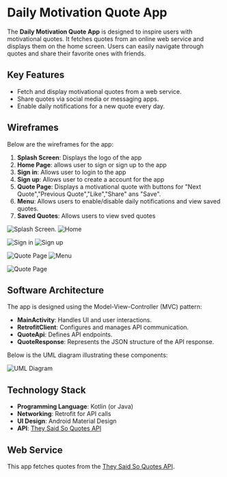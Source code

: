 # Daily Motivation Quote App

The **Daily Motivation Quote App** is designed to inspire users with motivational quotes. It fetches quotes from an online web service and displays them on the home screen. Users can easily navigate through quotes and share their favorite ones with friends.

## Key Features
- Fetch and display motivational quotes from a web service.
- Share quotes via social media or messaging apps.
- Enable daily notifications for a new quote every day.

## Wireframes
Below are the wireframes for the app:

1. **Splash Screen**: Displays the logo of the app
2. **Home Page**: allows user to sign or sign up to the app
3. **Sign in**: Allows user to login to the app
4. **Sign up**: Allows user to create a account for the app
5. **Quote Page**: Displays a motivational quote with buttons for "Next Quote","Previous Quote","Like","Share" ans "Save".
6. **Menu**: Allows users to enable/disable daily notifications and view saved quotes.
7. **Saved Quotes**: Allows users to view sved quotes

                                             
![Splash Screen](https://github.com/Priyanka0931/Dailymotiveapp/blob/main/splash%20screen.png?raw=true).   ![Home](https://github.com/Priyanka0931/Dailymotiveapp/blob/main/home.png?raw=true)

![Sign in](https://github.com/Priyanka0931/Dailymotiveapp/blob/main/sign%20in.png?raw=true)     ![Sign up](https://github.com/Priyanka0931/Dailymotiveapp/blob/main/sign%20up.png?raw=true)

![Quote Page](https://github.com/Priyanka0931/Dailymotiveapp/blob/main/quote%20page.png?raw=true)     ![Menu](https://github.com/user-attachments/assets/fe835b9b-5b42-4efe-95bd-5efed2b90498)



  ![Quote Page](https://github.com/Priyanka0931/Dailymotiveapp/blob/main/saved%20quotes.png?raw=true)  


## Software Architecture
The app is designed using the Model-View-Controller (MVC) pattern:

- **MainActivity**: Handles UI and user interactions.
- **RetrofitClient**: Configures and manages API communication.
- **QuoteApi**: Defines API endpoints.
- **QuoteResponse**: Represents the JSON structure of the API response.

Below is the UML diagram illustrating these components:

![UML Diagram](path/to/uml_diagram.png)

## Technology Stack
- **Programming Language**: Kotlin (or Java)
- **Networking**: Retrofit for API calls
- **UI Design**: Android Material Design
- **API**: [They Said So Quotes API](https://theysaidso.com/)

## Web Service
This app fetches quotes from the [They Said So Quotes API](https://theysaidso.com/).
